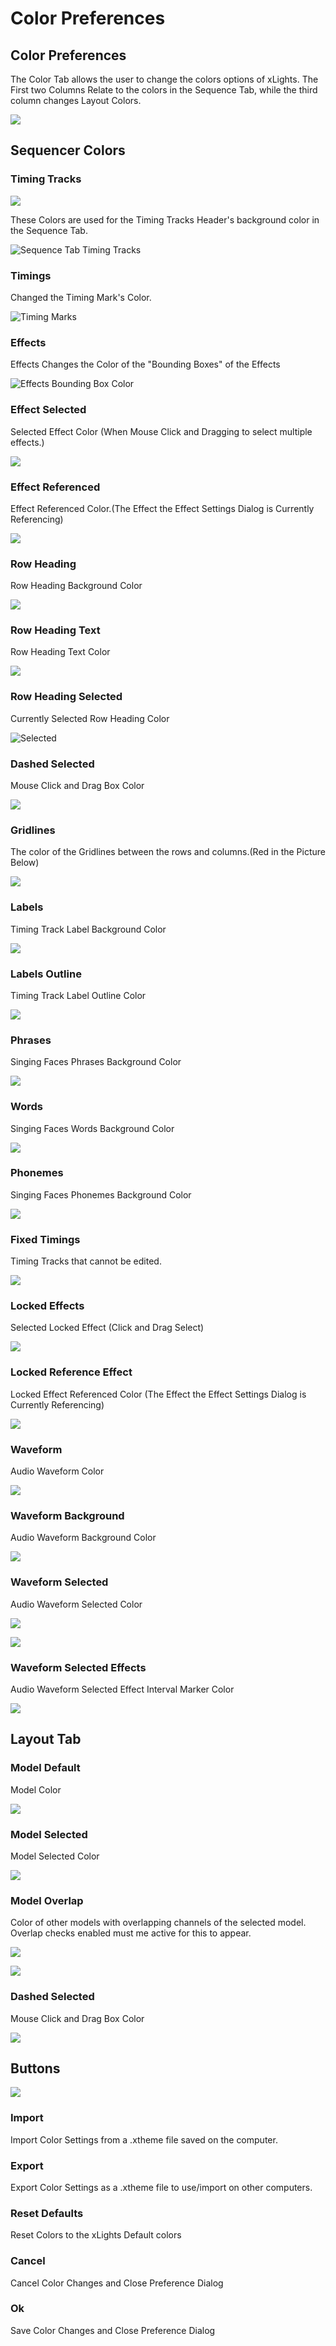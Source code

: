 # Color Preferences

## Color Preferences

The Color Tab allows the user to change the colors options of xLights. The First two Columns Relate to the colors in the Sequence Tab, while the third column changes Layout Colors.

![](<../../../../.gitbook/assets/image (724).png>)

## Sequencer Colors

### Timing Tracks

![](<../../../../.gitbook/assets/image (581).png>)

These Colors are used for the Timing Tracks Header's background color in the Sequence Tab.

![Sequence Tab Timing Tracks](<../../../../.gitbook/assets/image (588) (1).png>)

### Timings

Changed the Timing Mark's Color.

![Timing Marks](<../../../../.gitbook/assets/image (412).png>)

### Effects

Effects Changes the Color of the "Bounding Boxes" of the Effects

![Effects Bounding Box Color](<../../../../.gitbook/assets/image (670).png>)

### Effect Selected

Selected Effect Color (When Mouse Click and Dragging to select multiple effects.)

![](<../../../../.gitbook/assets/image (665).png>)

### Effect Referenced

Effect Referenced Color.(The Effect the Effect Settings Dialog is Currently Referencing)

![](<../../../../.gitbook/assets/image (468) (1).png>)

### Row Heading

Row Heading Background Color

![](<../../../../.gitbook/assets/image (679).png>)

### Row Heading Text

Row Heading Text Color

![](<../../../../.gitbook/assets/image (353) (1).png>)

### Row Heading Selected

Currently Selected Row Heading Color

![Selected](<../../../../.gitbook/assets/image (6) (2).png>)

### Dashed Selected

Mouse Click and Drag Box Color

![](<../../../../.gitbook/assets/image (440).png>)

### Gridlines

The color of the Gridlines between the rows and columns.(Red in the Picture Below)

![](<../../../../.gitbook/assets/image (176) (1).png>)

### Labels

Timing Track Label Background Color

![](<../../../../.gitbook/assets/image (319).png>)

### Labels Outline

Timing Track Label Outline Color

![](<../../../../.gitbook/assets/image (140) (1).png>)

### Phrases

Singing Faces Phrases Background Color

![](<../../../../.gitbook/assets/image (791).png>)

### Words

Singing Faces Words Background Color

![](<../../../../.gitbook/assets/image (782).png>)

### Phonemes

Singing Faces Phonemes Background Color

![](<../../../../.gitbook/assets/image (217) (1).png>)

### Fixed Timings

Timing Tracks that cannot be edited.

![](<../../../../.gitbook/assets/image (562).png>)

### Locked Effects

Selected Locked Effect (Click and Drag Select)

![](<../../../../.gitbook/assets/image (430).png>)

### Locked Reference Effect

Locked Effect Referenced Color (The Effect the Effect Settings Dialog is Currently Referencing)

![](<../../../../.gitbook/assets/image (396).png>)

### Waveform

Audio Waveform Color

![](<../../../../.gitbook/assets/image (582).png>)

### Waveform Background

Audio Waveform Background Color

![](<../../../../.gitbook/assets/image (627).png>)

### Waveform Selected

Audio Waveform Selected Color

![](<../../../../.gitbook/assets/image (627).png>)

![](<../../../../.gitbook/assets/image (668).png>)

### Waveform Selected Effects

Audio Waveform Selected Effect Interval Marker Color

![](<../../../../.gitbook/assets/image (465).png>)

## Layout Tab

### Model Default

Model Color

![](<../../../../.gitbook/assets/image (740) (1).png>)

### Model Selected

Model Selected Color

![](<../../../../.gitbook/assets/image (738).png>)

### Model Overlap

Color of other models with overlapping channels of the selected model. Overlap checks enabled must me active for this to appear.

![](<../../../../.gitbook/assets/image (59) (2).png>)

![](<../../../../.gitbook/assets/image (701).png>)

### Dashed Selected

Mouse Click and Drag Box Color

![](<../../../../.gitbook/assets/image (69) (1).png>)

## Buttons

![](<../../../../.gitbook/assets/image (757).png>)

### Import

Import Color Settings from a .xtheme file saved on the computer.

### Export

Export Color Settings as a .xtheme file to use/import on other computers.

### Reset Defaults

Reset Colors to the xLights Default colors

### Cancel

Cancel Color Changes and Close Preference Dialog

### Ok

Save Color Changes and Close Preference Dialog
